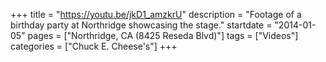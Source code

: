 +++
title = "https://youtu.be/jkD1_amzkrU"
description = "Footage of a birthday party at Northridge showcasing the stage."
startdate = "2014-01-05"
pages = ["Northridge, CA (8425 Reseda Blvd)"]
tags = ["Videos"]
categories = ["Chuck E. Cheese's"]
+++
